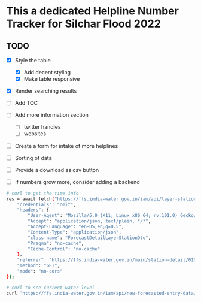# This a dedicated Helpline Number Tracker for Silchar Flood 2022

## TODO
- [x] Style the table
  - [x] Add decent styling
  - [x] Make table responsive
- [x] Render searching results
- [ ] Add TOC
- [ ] Add more information section
  - [ ] twitter handles
  - [ ] websites
- [ ] Create a form for intake of more helplines
- [ ] Sorting of data
- [ ] Provide a download as csv button
- [ ] If numbers grow more, consider adding a backend


```bash
# curl to get the time info
res = await fetch("https://ffs.india-water.gov.in/iam/api/layer-station/010-MBDGHY", {
    "credentials": "omit",
    "headers": {
        "User-Agent": "Mozilla/5.0 (X11; Linux x86_64; rv:101.0) Gecko/20100101 Firefox/101.0",
        "Accept": "application/json, text/plain, */*",
        "Accept-Language": "en-US,en;q=0.5",
        "Content-Type": "application/json",
        "class-name": "ForecastDetailLayerStationDto",
        "Pragma": "no-cache",
        "Cache-Control": "no-cache"
    },
    "referrer": "https://ffs.india-water.gov.in/main/station-detail/010-MBDGHY",
    "method": "GET",
    "mode": "no-cors"
});

# curl to see current water level
curl 'https://ffs.india-water.gov.in/iam/api/new-forecasted-entry-data/specification/sorted?sort-criteria=%7B%22sortOrderDtos%22:%5B%7B%22sortDirection%22:%22ASC%22,%22field%22:%22id.forecastedDate%22%7D%5D%7D&specification=%7B%22where%22:%7B%22where%22:%7B%22where%22:%7B%22where%22:%7B%22expression%22:%7B%22valueIsRelationField%22:false,%22fieldName%22:%22id.stationCode%22,%22operator%22:%22eq%22,%22value%22:%22010-MBDGHY%22%7D%7D,%22and%22:%7B%22expression%22:%7B%22valueIsRelationField%22:false,%22fieldName%22:%22id.datatypeCode%22,%22operator%22:%22eq%22,%22value%22:%22HHS%22%7D%7D%7D,%22and%22:%7B%22expression%22:%7B%22valueIsRelationField%22:false,%22fieldName%22:%22id.forecastedDate%22,%22operator%22:%22gt%22,%22value%22:%222022-06-26T17:15:17.907%22%7D%7D%7D,%22and%22:%7B%22expression%22:%7B%22valueIsRelationField%22:false,%22fieldName%22:%22realValue%22,%22operator%22:%22null%22,%22value%22:%22false%22%7D%7D%7D,%22and%22:%7B%22expression%22:%7B%22valueIsRelationField%22:true,%22fieldName%22:%22savedAt%22,%22operator%22:%22eq%22,%22value%22:%22forecastNoAggregate.maxDate%22%7D%7D%7D' -H 'User-Agent: Mozilla/5.0 (X11; Linux x86_64; rv:101.0) Gecko/20100101 Firefox/101.0' -H 'Accept: application/json, text/plain, */*' -H 'Accept-Language: en-US,en;q=0.5' -H 'Accept-Encoding: gzip, deflate, br' -H 'Content-Type: application/json' -H 'class-name: NewForecastedEntryDataDto' -H 'DNT: 1' -H 'Connection: keep-alive' -H 'Referer: https://ffs.india-water.gov.in/main/station-detail/010-MBDGHY' -H 'Sec-Fetch-Dest: empty' -H 'Sec-Fetch-Mode: cors' -H 'Sec-Fetch-Site: same-origin' -H 'Pragma: no-cache' -H 'Cache-Control: no-cache'
```
